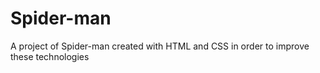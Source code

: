 # Spider-man
 A project of Spider-man created with HTML and CSS in order to improve these technologies

